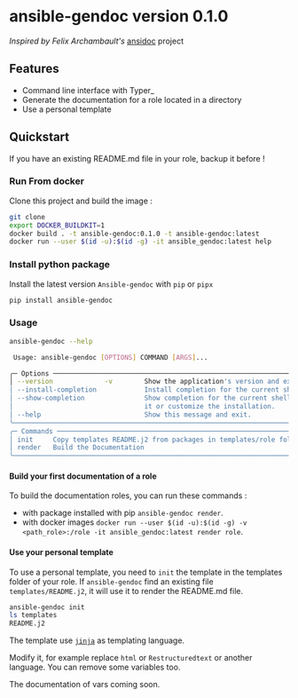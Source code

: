 # ansible-gendoc version 0.1.0

*Inspired by Felix Archambault's* [ansidoc](https://github.com/archf/ansidoc) project

## Features

* Command line interface with Typer_
* Generate the documentation for a role located in a directory
* Use a personal template

## Quickstart

If you have an existing README.md file in your role, backup it before !

### Run From docker

Clone this project and build the image :

```bash
git clone
export DOCKER_BUILDKIT=1
docker build . -t ansible-gendoc:0.1.0 -t ansible-gendoc:latest
docker run --user $(id -u):$(id -g) -it ansible_gendoc:latest help
```

### Install python package

Install the latest version `Ansible-gendoc` with `pip` or `pipx`

```bash
pip install ansible-gendoc
```

### Usage

```bash
ansible-gendoc --help

 Usage: ansible-gendoc [OPTIONS] COMMAND [ARGS]...

╭─ Options ────────────────────────────────────────────────────────────────────────╮
│ --version             -v        Show the application's version and exit.         │
│ --install-completion            Install completion for the current shell.        │
│ --show-completion               Show completion for the current shell, to copy   │
│                                 it or customize the installation.                │
│ --help                          Show this message and exit.                      │
╰──────────────────────────────────────────────────────────────────────────────────╯
╭─ Commands ───────────────────────────────────────────────────────────────────────╮
│ init     Copy templates README.j2 from packages in templates/role folder.        │
│ render   Build the Documentation                                                 │
╰──────────────────────────────────────────────────────────────────────────────────╯
```

#### Build your first documentation of a role

To build the documentation roles, you can run these commands :

* with package installed with pip
  `ansible-gendoc render`.
* with docker images
  `docker run --user $(id -u):$(id -g) -v <path_role>:/role -it ansible_gendoc:latest render role`.

#### Use your personal template

To use a personal template, you need to `init` the template in the templates
folder of your role. If `ansible-gendoc` find an existing file
`templates/README.j2`, it will use it to render the README.md file.

```bash
ansible-gendoc init
ls templates
README.j2
```

The template use [`jinja`](https://jinja.palletsprojects.com/) as templating
language.

Modify it, for example replace `html` or `Restructuredtext` or another language.
You can remove some variables too.

The documentation of vars coming soon.
